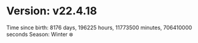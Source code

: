 # Version: v22.4.18
Time since birth: 8176 days, 196225 hours, 11773500 minutes, 706410000 seconds
Season: Winter ❄️
